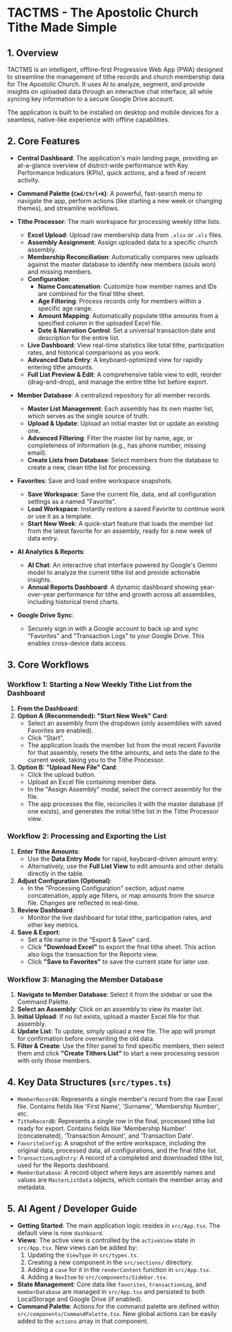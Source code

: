 # TACTMS - The Apostolic Church Tithe Made Simple

## 1. Overview

TACTMS is an intelligent, offline-first Progressive Web App (PWA) designed to streamline the management of tithe records and church membership data for The Apostolic Church. It uses AI to analyze, segment, and provide insights on uploaded data through an interactive chat interface, all while syncing key information to a secure Google Drive account.

The application is built to be installed on desktop and mobile devices for a seamless, native-like experience with offline capabilities.

## 2. Core Features

- **Central Dashboard**: The application's main landing page, providing an at-a-glance overview of district-wide performance with Key Performance Indicators (KPIs), quick actions, and a feed of recent activity.

- **Command Palette (`Cmd/Ctrl+K`)**: A powerful, fast-search menu to navigate the app, perform actions (like starting a new week or changing themes), and streamline workflows.

- **Tithe Processor**: The main workspace for processing weekly tithe lists.
  - **Excel Upload**: Upload raw membership data from `.xlsx` or `.xls` files.
  - **Assembly Assignment**: Assign uploaded data to a specific church assembly.
  - **Membership Reconciliation**: Automatically compares new uploads against the master database to identify new members (souls won) and missing members.
  - **Configuration**:
    - **Name Concatenation**: Customize how member names and IDs are combined for the final tithe sheet.
    - **Age Filtering**: Process records only for members within a specific age range.
    - **Amount Mapping**: Automatically populate tithe amounts from a specified column in the uploaded Excel file.
    - **Date & Narration Control**: Set a universal transaction date and description for the entire list.
  - **Live Dashboard**: View real-time statistics like total tithe, participation rates, and historical comparisons as you work.
  - **Advanced Data Entry**: A keyboard-optimized view for rapidly entering tithe amounts.
  - **Full List Preview & Edit**: A comprehensive table view to edit, reorder (drag-and-drop), and manage the entire tithe list before export.

- **Member Database**: A centralized repository for all member records.
  - **Master List Management**: Each assembly has its own master list, which serves as the single source of truth.
  - **Upload & Update**: Upload an initial master list or update an existing one.
  - **Advanced Filtering**: Filter the master list by name, age, or completeness of information (e.g., has phone number, missing email).
  - **Create Lists from Database**: Select members from the database to create a new, clean tithe list for processing.

- **Favorites**: Save and load entire workspace snapshots.
  - **Save Workspace**: Save the current file, data, and all configuration settings as a named "Favorite".
  - **Load Workspace**: Instantly restore a saved Favorite to continue work or use it as a template.
  - **Start New Week**: A quick-start feature that loads the member list from the latest favorite for an assembly, ready for a new week of data entry.

- **AI Analytics & Reports**:
  - **AI Chat**: An interactive chat interface powered by Google's Gemini model to analyze the current tithe list and provide actionable insights.
  - **Annual Reports Dashboard**: A dynamic dashboard showing year-over-year performance for tithe and growth across all assemblies, including historical trend charts.

- **Google Drive Sync**:
  - Securely sign in with a Google account to back up and sync "Favorites" and "Transaction Logs" to your Google Drive. This enables cross-device data access.

## 3. Core Workflows

### Workflow 1: Starting a New Weekly Tithe List from the Dashboard

1.  **From the Dashboard**:
2.  **Option A (Recommended): "Start New Week" Card**:
    - Select an assembly from the dropdown (only assemblies with saved Favorites are enabled).
    - Click "Start".
    - The application loads the member list from the most recent Favorite for that assembly, resets the tithe amounts, and sets the date to the current week, taking you to the Tithe Processor.
3.  **Option B: "Upload New File" Card**:
    - Click the upload button.
    - Upload an Excel file containing member data.
    - In the "Assign Assembly" modal, select the correct assembly for the file.
    - The app processes the file, reconciles it with the master database (if one exists), and generates the initial tithe list in the Tithe Processor view.

### Workflow 2: Processing and Exporting the List

1.  **Enter Tithe Amounts**:
    - Use the **Data Entry Mode** for rapid, keyboard-driven amount entry.
    - Alternatively, use the **Full List View** to edit amounts and other details directly in the table.
2.  **Adjust Configuration (Optional)**:
    - In the "Processing Configuration" section, adjust name concatenation, apply age filters, or map amounts from the source file. Changes are reflected in real-time.
3.  **Review Dashboard**:
    - Monitor the live dashboard for total tithe, participation rates, and other key metrics.
4.  **Save & Export**:
    - Set a file name in the "Export & Save" card.
    - Click **"Download Excel"** to export the final tithe sheet. This action also logs the transaction for the Reports view.
    - Click **"Save to Favorites"** to save the current state for later use.

### Workflow 3: Managing the Member Database

1.  **Navigate to Member Database**: Select it from the sidebar or use the Command Palette.
2.  **Select an Assembly**: Click on an assembly to view its master list.
3.  **Initial Upload**: If no list exists, upload a master Excel file for that assembly.
4.  **Update List**: To update, simply upload a new file. The app will prompt for confirmation before overwriting the old data.
5.  **Filter & Create**: Use the filter panel to find specific members, then select them and click **"Create Tithers List"** to start a new processing session with only those members.

## 4. Key Data Structures (`src/types.ts`)

-   `MemberRecordA`: Represents a single member's record from the raw Excel file. Contains fields like 'First Name', 'Surname', 'Membership Number', etc.
-   `TitheRecordB`: Represents a single row in the final, processed tithe list ready for export. Contains fields like 'Membership Number' (concatenated), 'Transaction Amount', and 'Transaction Date'.
-   `FavoriteConfig`: A snapshot of the entire workspace, including the original data, processed data, all configurations, and the final tithe list.
-   `TransactionLogEntry`: A record of a completed and downloaded tithe list, used for the Reports dashboard.
-   `MemberDatabase`: A record object where keys are assembly names and values are `MasterListData` objects, which contain the member array and metadata.

## 5. AI Agent / Developer Guide

-   **Getting Started**: The main application logic resides in `src/App.tsx`. The default view is now `dashboard`.
-   **Views**: The active view is controlled by the `activeView` state in `src/App.tsx`. New views can be added by:
    1.  Updating the `ViewType` in `src/types.ts`.
    2.  Creating a new component in the `src/sections/` directory.
    3.  Adding a `case` for it in the `renderContent` function in `src/App.tsx`.
    4.  Adding a `NavItem` to `src/components/Sidebar.tsx`.
-   **State Management**: Core data like `favorites`, `transactionLog`, and `memberDatabase` are managed in `src/App.tsx` and persisted to both LocalStorage and Google Drive (if enabled).
-   **Command Palette**: Actions for the command palette are defined within `src/components/CommandPalette.tsx`. New global actions can be easily added to the `actions` array in that component.